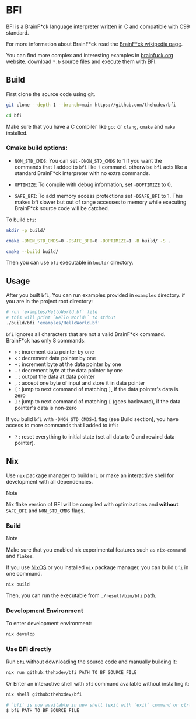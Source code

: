 # BFI

BFI is a BrainF\*ck language interpreter written in C and compatible with C99 standard.

For more information about BrainF\*ck read the [BrainF\*ck wikipedia page](https://en.wikipedia.org/wiki/Brainfuck).

You can find more complex and interesting examples in [brainfuck.org](https://brainfuck.org) website. download `*.b` source files
and execute them with BFI.



## Build
First clone the source code using git.
```bash
git clone --depth 1 --branch=main https://github.com/thehxdev/bfi

cd bfi
```

Make sure that you have a C compiler like `gcc` or `clang`, `cmake` and `make` installed.

### Cmake build options:
- `NON_STD_CMDS`: 
You can set `-DNON_STD_CMDS` to 1 if you want the commands that I added to `bfi` like `?` command.
otherwise `bfi` acts like a standard BrainF*ck interpreter
with no extra commands.

- `OPTIMIZE`: 
To compile with debug information, set `-DOPTIMIZE` to 0.

- `SAFE_BFI`: 
To add memory access protections set `-DSAFE_BFI` to 1.
This makes bfi slower but out of range accesses to memory while executing BrainF\*ck source code will be catched.


To build `bfi`:
```bash
mkdir -p build/

cmake -DNON_STD_CMDS=0 -DSAFE_BFI=0 -DOPTIMIZE=1 -B build/ -S .

cmake --build build/
```

Then you can use `bfi` executable in `build/` directory.



## Usage
After you built `bfi`, You can run examples provided in `examples` directory.
if you are in the project root directory:
```bash
# run `examples/HelloWorld.bf` file
# this will print `Hello World!` to stdout
./build/bfi 'examples/HelloWorld.bf'
```

`bfi` ignores all characters that are not a valid BrainF\*ck command. BrainF\*ck has only 8 commands:

- `>` : increment data pointer by one
- `<` : decrement data pointer by one
- `+` : increment byte at the data pointer by one
- `-` : decrement byte at the data pointer by one
- `.` : output the data at data pointer
- `,` : accept one byte of input and store it in data pointer
- `[` : jump to next command of matching `]`, if the data pointer's data is zero
- `]` : jump to next command of matching `[` (goes backward), if the data pointer's data is non-zero


If you bulid `bfi` with `-DNON_STD_CMDS=1` flag (see Build section), you have access to more commands
that I added to `bfi`:

- `?` : reset everything to initial state (set all data to 0 and rewind data pointer).



## Nix
Use `nix` package manager to build `bfi` or make an interactive shell for development with all dependencies.

> [!NOTE]
> Nix flake version of BFI will be compiled with optimizations and **without** `SAFE_BFI` and `NON_STD_CMDS` flags.

### Build
> [!NOTE]
> Make sure that you enabled nix experimental features such as `nix-command` and `flakes`.

If you use [NixOS](https://nixos.org) or you installed `nix` package manager, you can build `bfi` in one command.
```bash
nix build
```
Then, you can run the executable from `./result/bin/bfi` path.


### Development Environment
To enter development environment:
```bash
nix develop
```

### Use BFI directly
Run `bfi` without downloading the source code and manually building it:
```bash
nix run github:thehxdev/bfi PATH_TO_BF_SOURCE_FILE
```

Or Enter an interactive shell with `bfi` command available without installing it:
```bash
nix shell github:thehxdev/bfi

# `bfi` is now available in new shell (exit with `exit` command or ctrl-d key)
$ bfi PATH_TO_BF_SOURCE_FILE
```
